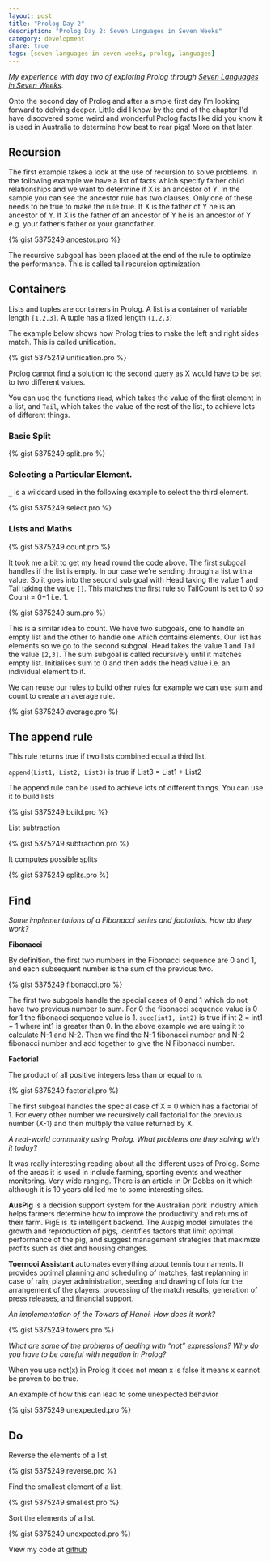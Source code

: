 ```yaml
---
layout: post
title: "Prolog Day 2"
description: "Prolog Day 2: Seven Languages in Seven Weeks"
category: development
share: true
tags: [seven languages in seven weeks, prolog, languages]
---
```


*My experience with day two of exploring Prolog through [Seven Languages in Seven Weeks](http://pragprog.com/book/btlang/seven-languages-in-seven-weeks).*

Onto the second day of Prolog and after a simple first day I’m looking forward to delving deeper. Little did I know by the end of the chapter I'd have discovered some weird and wonderful Prolog facts like did you know it is used in Australia to determine how best to rear pigs! More on that later.

## Recursion

The first example takes a look at the use of recursion to solve problems. In the following example we have a list of facts which specify father child relationships and we want to determine if X is an ancestor of Y. In the sample you can see the ancestor rule has two clauses. Only one of these needs to be true to make the rule true. If X is the father of Y he is an ancestor of Y. If X is the father of an ancestor of Y he is an ancestor of Y e.g. your father’s father or your grandfather.

{% gist 5375249 ancestor.pro %}

The recursive subgoal has been placed at the end of the rule to optimize the performance. This is called tail recursion optimization. 

## Containers

Lists and tuples are containers in Prolog. A list is a container of variable length `[1,2,3]`. A tuple has a fixed length `(1,2,3)` 

The example below shows how Prolog tries to make the left and right sides match. This is called unification. 

{% gist 5375249 unification.pro %}

Prolog cannot find a solution to the second query as X would have to be set to two different values.
 
You can use the functions `Head`, which takes the value of the first element in a list, and `Tail`, which takes the value of the rest of the list, to achieve lots of different things.
 
### Basic Split 

{% gist 5375249 split.pro %} 

### Selecting a Particular Element. 

`_` is a wildcard used in the following example to select the third element. 

{% gist 5375249 select.pro %} 

### Lists and Maths 

{% gist 5375249 count.pro %} 

It took me a bit to get my head round the code above. The first subgoal handles if the list is empty. In our case we’re sending through a list with a value. So it goes into the second sub goal with Head taking the value 1 and Tail taking the value `[]`. This matches the first rule so TailCount is set to 0 so Count = 0+1 i.e. 1. 

{% gist 5375249 sum.pro %}

This is a similar idea to count. We have two subgoals, one to handle an empty list and the other to handle one which contains elements. Our list has elements so we go to the second subgoal. Head takes the value 1 and Tail the value `[2,3]`. The sum subgoal is called recursively until it matches empty list. Initialises sum to 0 and then adds the head value i.e. an individual element to it. 

We can reuse our rules to build other rules for example we can use sum and count to create an average rule. 

{% gist 5375249 average.pro %}

## The append rule

This rule returns true if two lists combined equal a third list. 

`append(List1, List2, List3)` is true if List3 = List1 + List2 

The append rule can be used to achieve lots of different things. You can use it to build lists 

{% gist 5375249 build.pro %} 

List subtraction 

{% gist 5375249 subtraction.pro %}

It computes possible splits 

{% gist 5375249 splits.pro %}

## Find 

*Some implementations of a Fibonacci series and factorials. How do they work?*

**Fibonacci**

By definition, the first two numbers in the Fibonacci sequence are 0 and 1, and each subsequent number is the sum of the previous two. 

{% gist 5375249 fibonacci.pro %}

The first two subgoals handle the special cases of 0 and 1 which do not have two previous number to sum. For 0 the fibonacci sequence value is 0 for 1 the fibonacci sequence value is 1. `succ(int1, int2)` is true if int 2 = int1 + 1 where int1 is greater than 0. In the above example we are using it to calculate N-1 and N-2. Then we find the N-1 fibonacci number and N-2 fibonacci number and add together to give the N Fibonacci number.
 
**Factorial** 

The product of all positive integers less than or equal to n. 

{% gist 5375249 factorial.pro %}

The first subgoal handles the special case of X = 0 which has a factorial of 1. For every other number we recursively call factorial for the previous number (X-1) and then multiply the value returned by X.

*A real-world community using Prolog. 
What problems are they solving with it today?*

It was really interesting reading about all the different uses of Prolog. Some of the areas it is used in include farming, sporting events and weather monitoring. Very wide ranging. There is an article in Dr Dobbs on it which although it is 10 years old led me to some interesting sites.

**AusPig** is a decision support system for the Australian pork industry which helps farmers determine how to improve the productivity and returns of their farm. PigE is its intelligent backend. The Auspig model simulates the growth and reproduction of pigs, identifies factors that limit optimal performance of the pig, and suggest management strategies that maximize profits such as diet and housing changes.

**Toernooi Assistant** automates everything about tennis tournaments. It provides optimal planning and scheduling of matches, fast replanning in case of rain, player administration, seeding and drawing of lots for the arrangement of the players, processing of the match results, generation of press releases, and financial support. 

*An implementation of the Towers of Hanoi. How does it work?* 
 
{% gist 5375249 towers.pro %}

*What are some of the problems of dealing with “not” expressions? Why do you have to be careful with negation in Prolog?*

When you use not(x) in Prolog it does not mean x is false it means x cannot be proven to be true.

An example of how this can lead to some unexpected behavior

{% gist 5375249 unexpected.pro %}

## Do

Reverse the elements of a list. 

{% gist 5375249 reverse.pro %}

Find the smallest element of a list. 

{% gist 5375249 smallest.pro %}

Sort the elements of a list.

{% gist 5375249 unexpected.pro %}

View my code at [github](https://github.com/heatherjc07/seven_languages_in_seven_days/tree/master/Prolog/Day2)
